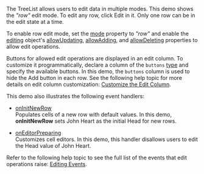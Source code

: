 The TreeList allows users to edit data in multiple modes. This demo shows the *"row"* edit mode. To edit any row, click Edit in it. Only one row can be in the edit state at a time.

To enable row edit mode, set the [mode](/Documentation/ApiReference/UI_Components/dxTreeList/Configuration/editing/#mode) property to *"row"* and enable the [editing](/Documentation/ApiReference/UI_Components/dxTreeList/Configuration/editing/#mode) object's [allowUpdating](/Documentation/ApiReference/UI_Components/dxTreeList/Configuration/editing/#allowUpdating), [allowAdding](/Documentation/ApiReference/UI_Components/dxTreeList/Configuration/editing/#allowAdding), and [allowDeleting](/Documentation/ApiReference/UI_Components/dxTreeList/Configuration/editing/#allowDeleting) properties to allow edit operations.

Buttons for allowed edit operations are displayed in an edit column. To customize it programmatically, declare a column of the `buttons` [type](/Documentation/ApiReference/UI_Components/dxTreeList/Configuration/columns/#type) and specify the available buttons. In this demo, the `buttons` column is used to hide the Add button in each row. See the following help topic for more details on edit column customization: [Customize the Edit Column](/Documentation/Guide/UI_Components/TreeList/Columns/Column_Types/Command_Columns/#Customize_the_Edit_Column).


This demo also illustrates the following event handlers:

- [onInitNewRow](/Documentation/ApiReference/UI_Components/dxTreeList/Configuration/#onInitNewRow)        
Populates cells of a new row with default values. In this demo, **onInitNewRow** sets John Heart as the initial Head for new rows.

- [onEditorPreparing](/Documentation/ApiReference/UI_Components/dxTreeList/Configuration/#onEditorPreparing)         
Customizes cell editors. In this demo, this handler disallows users to edit the Head value of John Heart.

Refer to the following help topic to see the full list of the events that edit operations raise: [Editing Events](/Documentation/Guide/UI_Components/TreeList/Editing/#Events).

